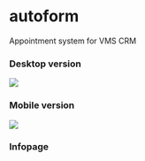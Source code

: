 # autoform
Appointment system for VMS CRM

### Desktop version

![](https://s8.hostingkartinok.com/uploads/images/2017/11/caeae3bc4e1937ca4c7596107eef5725.png)

### Mobile version

![](https://s8.hostingkartinok.com/uploads/images/2018/07/78f268d1bdfd7a58809119f6dc7cc39f.png)

### Infopage
